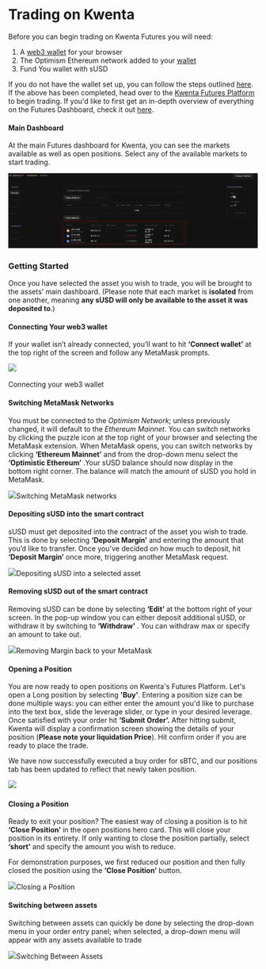 # Trading on Kwenta

Before you can begin trading on Kwenta Futures you will need:

1. A [web3 wallet](setup-metamask.md) for your browser
2. The Optimism Ethereum network added to your [wallet](setup-metamask.md)
3. Fund You wallet with sUSD

If you do not have the wallet set up, you can follow the steps outlined [here](setup-metamask.md). If the above has been completed, head over to the [Kwenta Futures Platform](https://v2.beta.kwenta.io) to begin trading. If you'd like to first get an in-depth overview of everything on the Futures Dashboard, check it out [here](futures-dashboard.md).

#### Main Dashboard <a href="#main-competition-dashboard" id="main-competition-dashboard"></a>

At the main Futures dashboard for Kwenta, you can see the markets available as well as open positions. Select any of the available markets to start trading.

![](<../../../.gitbook/assets/Group 2441.png>)

### Getting Started <a href="#getting-started" id="getting-started"></a>

Once you have selected the asset you wish to trade, you will be brought to the assets’ main dashboard. (Please note that each market is **isolated** from one another, meaning **any sUSD will only be available to the asset it was deposited to**.)

#### Connecting Your web3 wallet <a href="#connecting-your-web3-wallet" id="connecting-your-web3-wallet"></a>

If your wallet isn’t already connected, you’ll want to hit **‘Connect wallet’** at the top right of the screen and follow any MetaMask prompts.

![](https://lh4.googleusercontent.com/cfV5hBuhLGFqwpOH19ucKKUrGFvTWRlf1iDKIy9HW1OXPRD7r-KVUhJbaIy23Cwd7ZV23pQep4WZek41ualwCRLjQohBJVTT91gn--\_qkHIEEnaNj6QpbBjxlHM0jU\_FqUlx9Hrc=s0)

Connecting your web3 wallet

#### Switching MetaMask Networks <a href="#switching-metamask-networks" id="switching-metamask-networks"></a>

You must be connected to the _Optimism Network_; unless previously changed, it will default to the _Ethereum Mainnet_. You can switch networks by clicking the puzzle icon at the top right of your browser and selecting the MetaMask extension. When MetaMask opens, you can switch networks by clicking **‘Ethereum Mainnet’** and from the drop-down menu select the **‘Optimistic Ethereum’** .Your sUSD balance should now display in the bottom right corner. The balance will match the amount of sUSD you hold in MetaMask.

![](https://blog.kwenta.io/content/images/2021/10/Animation3.gif)Switching MetaMask networks

#### Depositing sUSD into the smart contract <a href="#depositing-susd-into-the-smart-contract" id="depositing-susd-into-the-smart-contract"></a>

sUSD must get deposited into the contract of the asset you wish to trade. This is done by selecting **‘Deposit Margin’** and entering the amount that you’d like to transfer. Once you've decided on how much to deposit, hit **‘Deposit Margin’** once more, triggering another MetaMask request.

![](https://lh3.googleusercontent.com/HPIbU24ADjeOkT\_xC1lYf3ooNLI65y393090GDIBDK3gJQX2HoIPjMxPZ-khX6CNWUSfj1V9PLSNB2rw\_EP\_hmHlbNX7ce\_JOHpo991Z1cykIcAeMRwRqcjxVZFGCCZwS87ZlmpJ=s0)Depositing sUSD into a selected asset

#### Removing sUSD out of the smart contract <a href="#removing-susd-out-of-the-smart-contract" id="removing-susd-out-of-the-smart-contract"></a>

Removing sUSD can be done by selecting **‘Edit’**  at the bottom right of your screen. In the pop-up window you can either deposit additional sUSD, or withdraw it by switching to **‘Withdraw’** . You can withdraw max or specify an amount to take out.

![](https://blog.kwenta.io/content/images/2021/10/Animation7.gif)Removing Margin back to your MetaMask

#### Opening a Position <a href="#opening-a-position" id="opening-a-position"></a>

You are now ready to open positions on Kwenta's Futures Platform. Let's open a Long position by selecting **'Buy'**. Entering a position size can be done multiple ways: you can either enter the amount you'd like to purchase into the text box, slide the leverage slider, or type in your desired leverage. Once satisfied with your order hit **‘Submit Order’.**  After hitting submit, Kwenta will display a confirmation screen showing the details of your position (**Please note your liquidation Price**). Hit confirm order if you are ready to place the trade.

We have now successfully executed a buy order for sBTC, and our positions tab has been updated to reflect that newly taken position.

![](https://blog.kwenta.io/content/images/2021/10/Animation5.gif)

#### Closing a Position <a href="#closing-a-position" id="closing-a-position"></a>

Ready to exit your position? The easiest way of closing a position is to hit **‘Close Position’**  in the open positions hero card. This will close your position in its entirety. If only wanting to close the position partially, select **‘short’** and specify the amount you wish to reduce.

For demonstration purposes, we first reduced our position and then fully closed the position using the **‘Close Position’** button.

![](https://blog.kwenta.io/content/images/2021/10/Animation6.gif)Closing a Position

#### Switching between assets <a href="#switching-between-assets" id="switching-between-assets"></a>

Switching between assets can quickly be done by selecting the drop-down menu in your order entry panel; when selected, a drop-down menu will appear with any assets available to trade&#x20;

![](https://blog.kwenta.io/content/images/2021/10/image-11.png)Switching Between Assets
